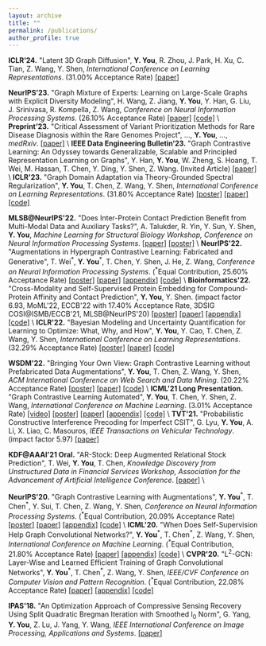 ```yaml
---
layout: archive
title: ""
permalink: /publications/
author_profile: true
---
```

**ICLR’24.** "Latent 3D Graph Diffusion", **Y. You**, R. Zhou, J. Park, H. Xu, C. Tian, Z. Wang, Y. Shen, *International Conference on Learning Representations*. (31.00% Acceptance Rate)
[[paper]](https://openreview.net/forum?id=cXbnGtO0NZ)

**NeurIPS’23.** "Graph Mixture of Experts: Learning on Large-Scale Graphs with Explicit Diversity Modeling", H. Wang, Z. Jiang, **Y. You**, Y. Han, G. Liu, J. Srinivasa, R. Kompella, Z. Wang, *Conference on Neural Information Processing Systems*. (26.10% Acceptance Rate)
[[paper]](https://arxiv.org/abs/2304.02806)
[[code]](https://github.com/VITA-Group/Graph-Mixture-of-Experts) \\
**Preprint’23.** "Critical Assessment of Variant Prioritization Methods for Rare Disease Diagnosis within the Rare Genomes Project", ..., **Y. You**, ..., *medRxiv*.
[[paper]](https://www.medrxiv.org/content/10.1101/2023.08.02.23293212v1) \\
**IEEE Data Engineering Bulletin’23.** "Graph Contrastive Learning: An Odyssey towards Generalizable, Scalable and Principled Representation Learning on Graphs", Y. Han, **Y. You**, W. Zheng, S. Hoang, T. Wei, M. Hassan, T. Chen, Y. Ding, Y. Shen, Z. Wang. (Invited Article)
[[paper]](http://sites.computer.org/debull/A23june/A23JUNE-CD.pdf#page=80) \\
**ICLR'23.** "Graph Domain Adaptation via Theory-Grounded Spectral Regularization", **Y. You**, T. Chen, Z. Wang, Y. Shen, *International Conference on Learning Representations*. (31.80% Acceptance Rate)
[[poster]](https://yyou1996.github.io/files/iclr2023_gda_poster.pdf)
[[paper]](https://openreview.net/forum?id=OysfLgrk8mk)
[[code]](https://github.com/Shen-Lab/GDA-SpecReg)

**MLSB@NeurIPS'22.** "Does Inter-Protein Contact Prediction Benefit from Multi-Modal Data and Auxiliary Tasks?", A. Talukder, R. Yin, Y. Sun, Y. Shen, **Y. You**, *Machine Learning for Structural Biology Workshop, Conference on Neural Information Processing Systems*.
[[paper]](https://www.biorxiv.org/content/10.1101/2022.11.29.518454v1)
[[poster]](https://yyou1996.github.io/files/mlsb2022_protein_poster.pdf) \\
**NeurIPS'22.** "Augmentations in Hypergraph Contrastive Learning: Fabricated and Generative", T. Wei<sup>\*</sup>, **Y. You**<sup>\*</sup>, T. Chen, Y. Shen, J. He, Z. Wang, *Conference on Neural Information Processing Systems*. (<sup>\*</sup>Equal Contribution, 25.60% Acceptance Rate)
[[poster]](https://yyou1996.github.io/files/neurips2022_hypergcl_poster.pdf)
[[paper]](https://arxiv.org/abs/2210.03801)
[[appendix]](https://weitianxin.github.io/files/neurips22_hypergcl_appendix.pdf)
[[code]](https://github.com/weitianxin/HyperGCL) \\
**Bioinformatics'22.** "Cross-Modality and Self-Supervised Protein Embedding for Compound-Protein Affinity and Contact Prediction", **Y. You**, Y. Shen.
(impact factor 6.93, MoML'22, ECCB'22 with 17.40% Acceptance Rate, 3DSIG COSI@ISMB/ECCB'21, MLSB@NeurIPS'20)
[[poster]](https://yyou1996.github.io/files/moml2022_cpac_poster.pdf)
[[paper]](https://www.biorxiv.org/content/10.1101/2022.07.18.500559v1)
[[appendix]](https://yyou1996.github.io/files/bioinf2022_cpac_supplement.pdf)
[[code]](https://github.com/Shen-Lab/CPAC) \\
**ICLR'22.** "Bayesian Modeling and Uncertainty Quantification for Learning to Optimize: What, Why, and How", **Y. You**, Y. Cao, T. Chen, Z. Wang, Y. Shen, *International Conference on Learning Representations*. (32.29% Acceptance Rate)
[[poster]](https://yyou1996.github.io/files/iclr2022_bl2o_poster.pdf)
[[paper]](https://openreview.net/forum?id=EVVadRFRgL7)
[[code]](https://github.com/Shen-Lab/Bayesian-L2O)

**WSDM'22.** "Bringing Your Own View: Graph Contrastive Learning without Prefabricated Data Augmentations", **Y. You**, T. Chen, Z. Wang, Y. Shen, *ACM International Conference on Web Search and Data Mining*. (20.22% Acceptance Rate)
[[poster]](https://yyou1996.github.io/files/wsdm2022_graphcl_lp_poster.pdf)
[[paper]](https://arxiv.org/abs/2201.01702)
[[code]](https://github.com/Shen-Lab/GraphCL_Automated) \\
**ICML'21 Long Presentation.** "Graph Contrastive Learning Automated", **Y. You**, T. Chen, Y. Shen, Z. Wang, *International Conference on Machine Learning*. (3.01% Acceptance Rate)
[[video]](https://slideslive.com/38958634/graph-contrastive-learning-automated)
[[poster]](https://yyou1996.github.io/files/icml2021_graphcl_automated_poster.pdf)
[[paper]](https://arxiv.org/abs/2106.07594)
[[appendix]](https://yyou1996.github.io/files/icml2021_graphcl_automated_supplement.pdf)
[[code]](https://github.com/Shen-Lab/GraphCL_Automated) \\
**TVT'21.** "Probabilistic Constructive Interference Precoding for Imperfect CSIT", G. Lyu, **Y. You**, A. Li, X. Liao, C. Masouros, *IEEE Transactions on Vehicular Technology*. (impact factor 5.97)
[[paper]](https://ieeexplore.ieee.org/document/9374108)

**KDF@AAAI'21 Oral.** "AR-Stock: Deep Augmented Relational Stock Prediction", T. Wei, **Y. You**, T. Chen, *Knowledge Discovery from Unstructured Data in Financial Services Workshop, Association for the Advancement of Artificial Intelligence Conference*.
[[paper]](https://aaai-kdf.github.io/kdf2021/assets/pdfs/KDF_21_paper_5.pdf) \\
<!-- **MLSB'20.** "Cross-Modality Protein Embedding for Compound-Protein Affinity and Contact Prediction", **Y. You**, Y. Shen, *Machine Learning for Structural Biology Workshop, Conference on Neural Information Processing Systems*. -->
<!-- [[poster]](https://yyou1996.github.io/files/mlsb2020_cpac_poster.pdf) [[bioRxiv]](https://www.biorxiv.org/content/10.1101/2020.11.29.403162v1) \\ -->
**NeurIPS'20.** "Graph Contrastive Learning with Augmentations", **Y. You**<sup>\*</sup>, T. Chen<sup>\*</sup>, Y. Sui, T. Chen, Z. Wang, Y. Shen, *Conference on Neural Information Processing Systems*. (<sup>\*</sup>Equal Contribution, 20.09% Acceptance Rate)
[[poster]](https://yyou1996.github.io/files/neurips2020_graphcl_poster.pdf)
[[paper]](https://arxiv.org/abs/2010.13902)
[[appendix]](https://yyou1996.github.io/files/neurips2020_graphcl_supplement.pdf)
[[code]](https://github.com/Shen-Lab/GraphCL) \\
**ICML'20.** "When Does Self-Supervision Help Graph Convolutional Networks?", **Y. You**<sup>\*</sup>, T. Chen<sup>\*</sup>, Z. Wang, Y. Shen, *International Conference on Machine Learning*. (<sup>\*</sup>Equal Contribution, 21.80% Acceptance Rate)
[[paper]](https://arxiv.org/abs/2006.09136)
[[appendix]](https://yyou1996.github.io/files/icml2020_ssgcn_supplement.pdf)
[[code]](https://github.com/Shen-Lab/SS-GCNs) \\
**CVPR'20.** "L<sup>2</sup>-GCN: Layer-Wise and Learned Efficient Training of Graph Convolutional Networks", **Y. You**<sup>\*</sup>, T. Chen<sup>\*</sup>, Z. Wang, Y. Shen, *IEEE/CVF Conference on Computer Vision and Pattern Recognition*. (<sup>\*</sup>Equal Contribution, 22.08% Acceptance Rate)
[[paper]](https://arxiv.org/abs/2003.13606)
[[appendix]](https://yyou1996.github.io/files/cvpr2020_l2gcn_supplement.pdf)
[[code]](https://github.com/TAMU-VITA/L2-GCN)

<!-- **arXiv'19.** "Sphere Bounding Scheme for Probabilistic Robust Constructive Interference Precoding in MISO Downlink Transmission", **Y. You**, G. Lyu. [[paper]](https://arxiv.org/abs/1903.04740) -->

**IPAS'18.** "An Optimization Approach of Compressive Sensing Recovery Using Split Quadratic Bregman Iteration with Smoothed l<sub>0</sub> Norm", G. Yang, **Y. You**, Z. Lu, J. Yang, Y. Wang, *IEEE International Conference on Image Processing, Applications and Systems*.
[[paper]](https://ieeexplore.ieee.org/abstract/document/8708870)
